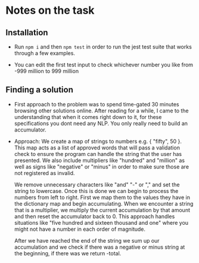 # Notes on the task

## Installation

- Run `npm i` and then `npm test` in order to run the jest test suite that works through a few examples.

- You can edit the first test input to check whichever number you like from -999 million to 999 million

## Finding a solution

- First approach to the problem was to spend time-gated 30 minutes browsing other solutions online.
  After reading for a while, I came to the understanding that when it comes right down to it, for these
  specifications you dont need any NLP. You only really need to build an accumulator.

- Approach:
    We create a map of strings to numbers e.g. { "fifty", 50 }. This map acts as a list of approved words that will pass
    a validation check to ensure the program can handle the string that the user has presented. We also include multipliers like
    "hundred" and "million" as well as signs like "negative" or "minus" in order to make sure those are not registered as invalid.

    We remove unnecessary characters like "and" "-" or "," and set the string to lowercase. Once this is done we can begin to
    process the numbers from left to right. First we map them to the values they have in the dictionary map and begin accumulating. When we encounter a
    string that is a multiplier, we multiply the current accumulation by that amount and then reset the accumulator back to 0.
    This approach handles situations like "five hundred and sixteen thousand and one" where you might not have a number in each order
    of magnitude.

    After we have reached the end of the string we sum up our accumulation and we check if there was a negative or minus string at the beginning, if there was we return -total.


